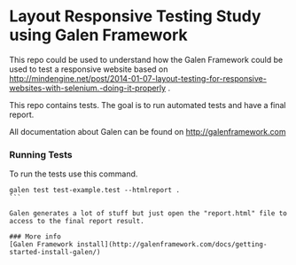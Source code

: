 # Layout Responsive Testing Study using Galen Framework

This repo could be used to understand how the Galen Framework could be used to test a responsive website based on http://mindengine.net/post/2014-01-07-layout-testing-for-responsive-websites-with-selenium.-doing-it-properly .

This repo contains tests. The goal is to run automated tests and have a final report. 

All documentation about Galen can be found on http://galenframework.com

### Running Tests
To run the tests use this command.

````
galen test test-example.test --htmlreport .
```

Galen generates a lot of stuff but just open the "report.html" file to access to the final report result.

### More info
[Galen Framework install](http://galenframework.com/docs/getting-started-install-galen/)
